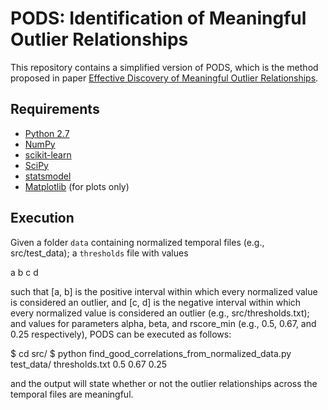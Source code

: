 # PODS: Identification of Meaningful Outlier Relationships

This repository contains a simplified version of PODS, which is the method proposed  in paper
[Effective Discovery of Meaningful Outlier Relationships](https://arxiv.org/pdf/1910.08678.pdf).

## Requirements

* [Python 2.7](https://www.python.org/)
* [NumPy](https://numpy.org/)
* [scikit-learn](https://scikit-learn.org/stable/)
* [SciPy](https://www.scipy.org/)
* [statsmodel](https://www.statsmodels.org/stable/index.html)
* [Matplotlib](https://matplotlib.org/) (for plots only)

## Execution

Given a folder `data` containing normalized temporal files (e.g., src/test_data); a `thresholds` file with values

a b c d

such that [a, b] is the positive interval within which every normalized value is considered an outlier, and [c, d]
is the negative interval within which every normalized value is considered an outlier (e.g., src/thresholds.txt); and values
for parameters alpha, beta, and rscore_min (e.g., 0.5, 0.67, and 0.25 respectively), PODS can be executed as follows:

$ cd src/
$ python find_good_correlations_from_normalized_data.py test_data/ thresholds.txt 0.5 0.67 0.25

and the output will state whether or not the outlier relationships across the temporal files are meaningful.